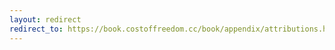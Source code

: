 ```yaml
---
layout: redirect
redirect_to: https://book.costoffreedom.cc/book/appendix/attributions.html#hellikin
---
```

